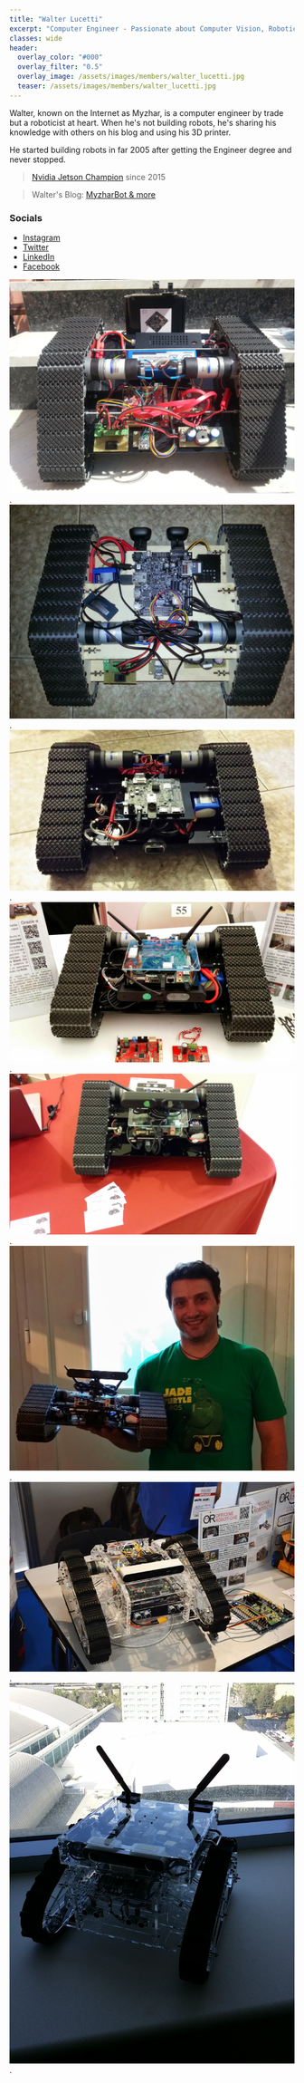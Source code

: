 ```yaml
---
title: "Walter Lucetti"
excerpt: "Computer Engineer - Passionate about Computer Vision, Robotics, and Artificial Intelligence. Not sleeping to create robots."
classes: wide
header:
  overlay_color: "#000"
  overlay_filter: "0.5"
  overlay_image: /assets/images/members/walter_lucetti.jpg
  teaser: /assets/images/members/walter_lucetti.jpg
---
```

Walter, known on the Internet as Myzhar, is a computer engineer by trade but a roboticist at heart. When he's not building robots, he's sharing his knowledge with others on his blog and using his 3D printer.

He started building robots in far 2005 after getting the Engineer degree and never stopped.

>[Nvidia Jetson Champion](https://developer.nvidia.com/embedded/community/jetson-champions) since 2015

>Walter's Blog: [MyzharBot & more](https://www.myzhar.com)

### Socials
- [Instagram](https://www.instagram.com/myzharbot)
- [Twitter](https://www.twitter.com/myzhar)
- [LinkedIn](https://www.linkedin.com/in/walterlucetti/)
- [Facebook](https://www.facebook.com/robothome)

![MyzharBot-v0](/assets/images/myzharbot/MyzharBot-v0.jpg "MyzharBot-v0").
![MyzharBot-v1.0](/assets/images/myzharbot/MyzharBot-v1.0.jpg "MyzharBot-v1.0").
![MyzharBot-v1.1](/assets/images/myzharbot/MyzharBot-v1.1.jpg "MyzharBot-v1.1").
![MyzharBot-v2.0](/assets/images/myzharbot/MyzharBot-v2.0.jpg "MyzharBot-v2.0").
![MyzharBot-v2.1](/assets/images/myzharbot/MyzharBot-v2.1.jpg "MyzharBot-v2.1").
![MyzharBot-v2.1 & Myzhar](/assets/images/myzharbot/MyzharBot-v2.1-Myzhar.jpg "MyzharBot-v2.1 & Myzhar").
![MyzharBot-v3.0](/assets/images/myzharbot/MyzharBot-v3.0.jpg "MyzharBot-v3.0").
![MyzharBot-v4.0](/assets/images/myzharbot/MyzharBot-v4.0.jpg "MyzharBot-v4.0").
